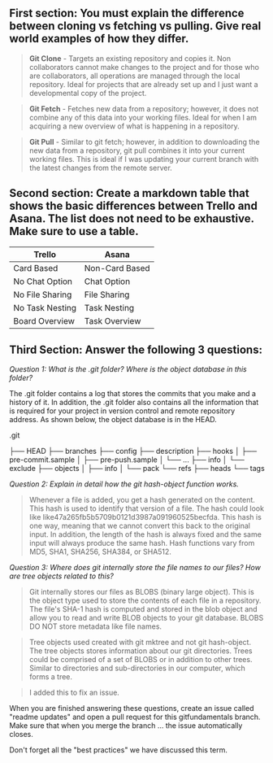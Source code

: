 ## First section: You must explain the difference between cloning vs fetching vs pulling. Give real world examples of how they differ.

> **Git Clone** - Targets an existing repository and copies it. Non collaborators cannot make changes to the project and for those who are collaborators, all operations are managed through the local repository. Ideal for projects that are already set up and I just want a developmental copy of the project.

> **Git Fetch** - Fetches new data from a repository; however, it does not combine any of this data into your working files. Ideal for when I am acquiring a new overview of what is happening in a repository.

> **Git Pull** - Similar to git fetch; however, in addition to downloading the new data from a repository, git pull combines it into your current working files. This is ideal if I was updating your current branch with the latest changes from the remote server.

## Second section: Create a markdown table that shows the basic differences between Trello and Asana. The list does not need to be exhaustive. Make sure to use a table.

| Trello          | Asana          |
| --------------- | -------------- |
| Card Based      | Non-Card Based |
| No Chat Option  | Chat Option    |
| No File Sharing | File Sharing   |
| No Task Nesting | Task Nesting   |
| Board Overview  | Task Overview  |

## Third Section: Answer the following 3 questions:

_Question 1: What is the .git folder? Where is the object database in this folder?_

The .git folder contains a log that stores the commits that you make and a history of it. In addition, the .git folder also contains all the information that is required for your project in version control and remote repository address. As shown below, the object database is in the HEAD.

.git

├── HEAD
├── branches
├── config
├── description
├── hooks
│ ├── pre-commit.sample
│ ├── pre-push.sample
│ └── ...
├── info
│ └── exclude
├── objects
│ ├── info
│ └── pack
└── refs
├── heads
└── tags

_Question 2: Explain in detail how the git hash-object function works._

> Whenever a file is added, you get a hash generated on the content. This hash is used to identify that version of a file. The hash could look like like47a265fb5b5709b0121d3987a091960525becfda. This hash is one way, meaning that we cannot convert this back to the original input. In addition, the length of the hash is always fixed and the same input will always produce the same hash. Hash functions vary from MD5, SHA1, SHA256, SHA384, or SHA512.

_Question 3: Where does git internally store the file names to our files? How are tree objects related to this?_

> Git internally stores our files as BLOBS (binary large object). This is the object type used to store the contents of each file in a repository. The file's SHA-1 hash is computed and stored in the blob object and allow you to read and write BLOB objects to your git database. BLOBS DO NOT store metadata like file names.

> Tree objects used created with git mktree and not git hash-object. The tree objects stores information about our git directories. Trees could be comprised of a set of BLOBS or in addition to other trees. Similar to directories and sub-directories in our computer, which forms a tree.

> I added this to fix an issue.

When you are finished answering these questions, create an issue called "readme updates" and open a pull request for this gitfundamentals branch. Make sure that when you merge the branch ... the issue automatically closes.

Don't forget all the "best practices" we have discussed this term.
